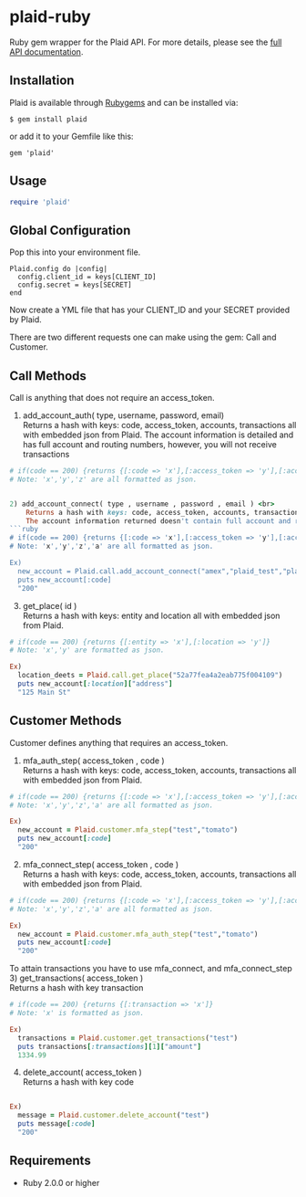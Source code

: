 # plaid-ruby

Ruby gem wrapper for the Plaid API. For more details, please see the [full API documentation](https://plaid.com/docs).

## Installation

Plaid is available through [Rubygems](http://rubygems.org/gems/plaid) and can be installed via:

```
$ gem install plaid
```

or add it to your Gemfile like this:

```
gem 'plaid'
```

## Usage

```ruby
require 'plaid'
```
## Global Configuration
Pop this into your environment file.
```
Plaid.config do |config|
  config.client_id = keys[CLIENT_ID]
  config.secret = keys[SECRET]
end
```

Now create a YML file that has your CLIENT_ID and your SECRET provided by Plaid.

There are two different requests one can make using the gem: Call and Customer.

## Call Methods

Call is anything that does not require an access_token.

1) add_account_auth( type, username, password, email) <br>
    Returns a hash with keys: code, access_token, accounts, transactions all with embedded json from Plaid.
    The account information is detailed and has full account and routing numbers, however, you will
    not receive transactions
```ruby
# if(code == 200) {returns {[:code => 'x'],[:access_token => 'y'],[:accounts => 'z']}
# Note: 'x','y','z' are all formatted as json.


2) add_account_connect( type , username , password , email ) <br>
    Returns a hash with keys: code, access_token, accounts, transactions all with embedded json from Plaid.
    The account information returned doesn't contain full account and routing numbers
```ruby
# if(code == 200) {returns {[:code => 'x'],[:access_token => 'y'],[:accounts => 'z'],[:transactions => 'a']}
# Note: 'x','y','z','a' are all formatted as json.

Ex)
  new_account = Plaid.call.add_account_connect("amex","plaid_test","plaid_good","test@gmail.com")
  puts new_account[:code]
  "200"
```
3) get_place( id ) <br>
     Returns a hash with keys: entity and location all with embedded json from Plaid.
```ruby
# if(code == 200) {returns {[:entity => 'x'],[:location => 'y']}
# Note: 'x','y' are formatted as json.

Ex)
  location_deets = Plaid.call.get_place("52a77fea4a2eab775f004109")
  puts new_account[:location]["address"]
  "125 Main St"
```

## Customer Methods

Customer defines anything that requires an access_token.  

1) mfa_auth_step( access_token , code ) <br>
    Returns a hash with keys: code, access_token, accounts, transactions all with embedded json from Plaid.
```ruby
# if(code == 200) {returns {[:code => 'x'],[:access_token => 'y'],[:accounts => 'z'],[:transactions => 'a']}
# Note: 'x','y','z','a' are all formatted as json.

Ex)
  new_account = Plaid.customer.mfa_step("test","tomato")
  puts new_account[:code]
  "200"
```

2) mfa_connect_step( access_token , code ) <br>
    Returns a hash with keys: code, access_token, accounts, transactions all with embedded json from Plaid.
```ruby
# if(code == 200) {returns {[:code => 'x'],[:access_token => 'y'],[:accounts => 'z'],[:transactions => 'a']}
# Note: 'x','y','z','a' are all formatted as json.

Ex)
  new_account = Plaid.customer.mfa_auth_step("test","tomato")
  puts new_account[:code]
  "200"
```

To attain transactions you have to use mfa_connect, and mfa_connect_step
3) get_transactions( access_token ) <br>
    Returns a hash with key transaction
```ruby
# if(code == 200) {returns {[:transaction => 'x']}
# Note: 'x' is formatted as json.

Ex)
  transactions = Plaid.customer.get_transactions("test")
  puts transactions[:transactions][1]["amount"]
  1334.99
```

4) delete_account( access_token ) <br>
    Returns a hash with key code
```ruby

Ex)
  message = Plaid.customer.delete_account("test")
  puts message[:code]
  "200"
```

## Requirements

* Ruby 2.0.0 or higher
